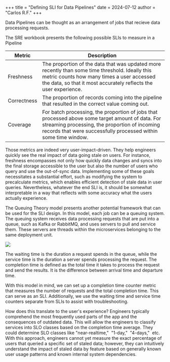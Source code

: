 +++
title = "Defining SLI for Data Pipelines"
date = 2024-07-12
author = "Carlos R.F."
+++

Data Pipelines can be thought as an arrangement of jobs that recieve data processing requests.

The SRE workbook presents the following possible SLIs to measure in a Pipeline

|Metric|Description|
|------|-----------|
|Freshness|The proportion of the data that was updated more recently than some time threshold. Ideally this metric counts how many times a user accessed the data, so that it most accurately reflects the user experience.|
|Correctness|The proportion of records coming into the pipeline that resulted in the correct value coming out.|
|Coverage| For batch processing, the proportion of jobs that processed above some target amount of data. For streaming processing, the proportion of incoming records that were successfully processed within some time window.|


Those metrics are indeed very user-impact-driven. They help engineers quickly see the real impact of data going stale on users. For instance, freshness encompasses not only how quickly data changes and syncs into the final storage accessible to the user but also the number of users who query and use the out-of-sync data. Implementing some of these goals necessitates a substantial effort, such as modifying the system to precalculate metrics, which enables efficient detection of stale data in user queries. Nevertheless, whatever the end SLI is, it should be somewhat interpretable in a way that reflects with some accuracy what the users actually experience.

The Queuing Theory model presents another potential framework that can be used for the SLI design. In this model, each job can be a queuing system. The queuing system receives data processing requests that are put into a queue, such as Kafka or RabbitMQ, and uses servers to pull and service them. These servers are threads within the microservices belonging to the same deployment unit.

![](/blog/img/queuing-sys-model.drawio.png)

The waiting time is the duration a request spends in the queue, while the service time is the duration a server spends processing the request. The completion time is defined as the total time it takes to process the request and send the results. It is the difference between arrival time and departure time.

With this model in mind, we can set up a completion time counter metric that measures the number of requests and the total completion time. This can serve as an SLI. Additionally, we use the waiting time and service time counters separate from SLIs to assist with troubleshooting.

How does this translate to the user's experience? Engineers typically comprehend the most frequently used parts of the app and the consequences of outdated data. This will allow the engineers to classify services into SLO classes based on the completion time average. They could determine SLO classes like "near-realtime,"  "1-day,"  "4-days,"  etc. With this approach, engineers cannot yet measure the exact percentage of users that queried a specific set of staled data; however, they can intuitively understand the impact of staled data by feature based on generally known user usage patterns and known internal system dependencies.

